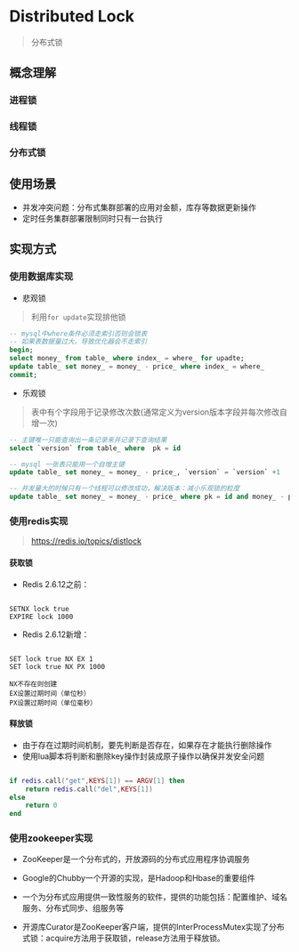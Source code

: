 # Distributed Lock
> 分布式锁

## 概念理解

### 进程锁

### 线程锁

### 分布式锁

## 使用场景

- 并发冲突问题：分布式集群部署的应用对金额，库存等数据更新操作
- 定时任务集群部署限制同时只有一台执行



## 实现方式

### 使用数据库实现
- 悲观锁
> 利用`for update`实现排他锁
```sql
-- mysql中where条件必须走索引否则会锁表
-- 如果表数据量过大，导致优化器会不走索引
begin;
select money_ from table_ where index_ = where_ for upadte;
update table_ set money_ = money_ - price_ where index_ = where_
commit; 

```


- 乐观锁
> 表中有个字段用于记录修改次数(通常定义为version版本字段并每次修改自增一次)

```sql
-- 主键唯一只能查询出一条记录来并记录下查询结果
select `version` from table_ where  pk = id

-- mysql 一张表只能用一个自增主键
update table_ set money_ = money_ - price_, `version` = `version` +1   where pk = id and `version` = (select_result)

-- 并发量大的时候只有一个线程可以修改成功，解决版本：减小乐观锁的粒度
update table_ set money_ = money_ - price_ where pk = id and money_ - price_ >= 0
``` 
### 使用redis实现

> https://redis.io/topics/distlock

#### 获取锁

- Redis 2.6.12之前：
```

SETNX lock true
EXPIRE lock 1000
```
- Redis 2.6.12新增：

```

SET lock true NX EX 1
SET lock true NX PX 1000

NX不存在则创建
EX设置过期时间（单位秒）
PX设置过期时间（单位毫秒）
```

#### 释放锁

- 由于存在过期时间机制，要先判断是否存在，如果存在才能执行删除操作
- 使用lua脚本将判断和删除key操作封装成原子操作以确保并发安全问题
```lua

if redis.call("get",KEYS[1]) == ARGV[1] then
    return redis.call("del",KEYS[1])
else
    return 0
end
```

### 使用zookeeper实现

- ZooKeeper是一个分布式的，开放源码的分布式应用程序协调服务
- Google的Chubby一个开源的实现，是Hadoop和Hbase的重要组件
- 一个为分布式应用提供一致性服务的软件，提供的功能包括：配置维护、域名服务、分布式同步、组服务等

- 开源库Curator是ZooKeeper客户端，提供的InterProcessMutex实现了分布式锁：acquire方法用于获取锁，release方法用于释放锁。